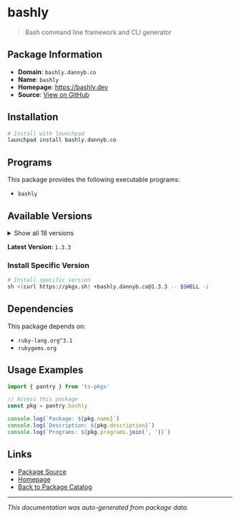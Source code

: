 # bashly

> Bash command line framework and CLI generator

## Package Information

- **Domain**: `bashly.dannyb.co`
- **Name**: `bashly`
- **Homepage**: https://bashly.dev
- **Source**: [View on GitHub](https://github.com/pkgxdev/pantry/tree/main/projects/bashly.dannyb.co/package.yml)

## Installation

```bash
# Install with launchpad
launchpad install bashly.dannyb.co
```

## Programs

This package provides the following executable programs:

- `bashly`

## Available Versions

<details>
<summary>Show all 18 versions</summary>

- `1.3.3`, `1.3.2`, `1.3.1`, `1.2.13`, `1.2.12`
- `1.2.11`, `1.2.10`, `1.2.9`, `1.2.8`, `1.2.7`
- `1.2.6`, `1.2.5`, `1.2.4`, `1.2.3`, `1.2.2`
- `1.2.1`, `1.2.0`, `1.1.10`

</details>

**Latest Version**: `1.3.3`

### Install Specific Version

```bash
# Install specific version
sh <(curl https://pkgx.sh) +bashly.dannyb.co@1.3.3 -- $SHELL -i
```

## Dependencies

This package depends on:

- `ruby-lang.org^3.1`
- `rubygems.org`

## Usage Examples

```typescript
import { pantry } from 'ts-pkgx'

// Access this package
const pkg = pantry.bashly

console.log(`Package: ${pkg.name}`)
console.log(`Description: ${pkg.description}`)
console.log(`Programs: ${pkg.programs.join(', ')}`)
```

## Links

- [Package Source](https://github.com/pkgxdev/pantry/tree/main/projects/bashly.dannyb.co/package.yml)
- [Homepage](https://bashly.dev)
- [Back to Package Catalog](../../package-catalog.md)

---

*This documentation was auto-generated from package data.*
